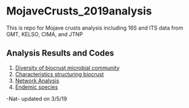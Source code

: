 # MojaveCrusts_2019analysis
This is repo for Mojave crusts analysis including 16S and ITS data from GMT, KELSO, CIMA, and JTNP

## Analysis Results and Codes
1. [Diversity of biocrust microbial community](BiocrustDiv/)
2. [Characteristics structuring biocrust](StructureChar/)
3. [Network Analysis](NetworkAnalysis/)
4. [Endemic species](EndemicSpecies/)

-Nat- updated on 3/5/19
